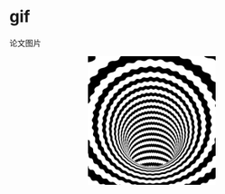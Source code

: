# gif
论文图片



<center class ='img'>
<img title="XX" src="5c0fc0c7df724501a25c0595c6ef7e6d.gif" width="45%">
</center>
